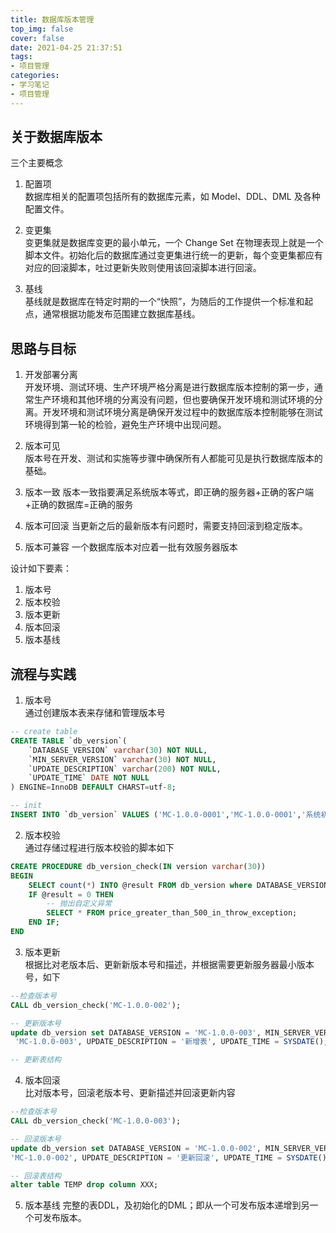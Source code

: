 ```yaml
---
title: 数据库版本管理
top_img: false
cover: false
date: 2021-04-25 21:37:51
tags: 
- 项目管理
categories: 
- 学习笔记
- 项目管理
---
```


## 关于数据库版本

三个主要概念

1. 配置项  
数据库相关的配置项包括所有的数据库元素，如 Model、DDL、DML 及各种配置文件。

2. 变更集  
变更集就是数据库变更的最小单元，一个 Change Set 在物理表现上就是一个脚本文件。初始化后的数据库通过变更集进行统一的更新，每个变更集都应有对应的回滚脚本，吐过更新失败则使用该回滚脚本进行回滚。

3. 基线  
基线就是数据库在特定时期的一个“快照”，为随后的工作提供一个标准和起点，通常根据功能发布范围建立数据库基线。

## 思路与目标

1. 开发部署分离  
开发环境、测试环境、生产环境严格分离是进行数据库版本控制的第一步，通常生产环境和其他环境的分离没有问题，但也要确保开发环境和测试环境的分离。开发环境和测试环境分离是确保开发过程中的数据库版本控制能够在测试环境得到第一轮的检验，避免生产环境中出现问题。

2. 版本可见  
版本号在开发、测试和实施等步骤中确保所有人都能可见是执行数据库版本的基础。

3. 版本一致
版本一致指要满足系统版本等式，即正确的服务器+正确的客户端+正确的数据库=正确的服务

4. 版本可回滚
当更新之后的最新版本有问题时，需要支持回滚到稳定版本。

5. 版本可兼容
一个数据库版本对应着一批有效服务器版本

设计如下要素：  
1. 版本号
2. 版本校验
3. 版本更新
4. 版本回滚
5. 版本基线

## 流程与实践

1. 版本号  
通过创建版本表来存储和管理版本号
```SQL
-- create table
CREATE TABLE `db_version`(
    `DATABASE_VERSION` varchar(30) NOT NULL,
    `MIN_SERVER_VERSION` varchar(30) NOT NULL,
    `UPDATE_DESCRIPTION` varchar(200) NOT NULL,
    `UPDATE_TIME` DATE NOT NULL 
) ENGINE=InnoDB DEFAULT CHARST=utf-8;

-- init
INSERT INTO `db_version` VALUES ('MC-1.0.0-0001','MC-1.0.0-0001','系统初始化');
```

2. 版本校验  
通过存储过程进行版本校验的脚本如下
```SQL
CREATE PROCEDURE db_version_check(IN version varchar(30))
BEGIN
    SELECT count(*) INTO @result FROM db_version where DATABASE_VERSION = version;
    IF @result = 0 THEN
        -- 抛出自定义异常
        SELECT * FROM price_greater_than_500_in_throw_exception;
    END IF;
END
```

3. 版本更新  
根据比对老版本后、更新新版本号和描述，并根据需要更新服务器最小版本号，如下
```SQL
--检查版本号
CALL db_version_check('MC-1.0.0-002');

-- 更新版本号
update db_version set DATABASE_VERSION = 'MC-1.0.0-003', MIN_SERVER_VERSION =
 'MC-1.0.0-003', UPDATE_DESCRIPTION = '新增表', UPDATE_TIME = SYSDATE();

-- 更新表结构
```

4. 版本回滚  
比对版本号，回滚老版本号、更新描述并回滚更新内容
```SQL
--检查版本号
CALL db_version_check('MC-1.0.0-003');

-- 回滚版本号
update db_version set DATABASE_VERSION = 'MC-1.0.0-002', MIN_SERVER_VERSION = 
'MC-1.0.0-002', UPDATE_DESCRIPTION = '更新回滚', UPDATE_TIME = SYSDATE();

-- 回滚表结构
alter table TEMP drop column XXX;
```

5. 版本基线
完整的表DDL，及初始化的DML；即从一个可发布版本递增到另一个可发布版本。